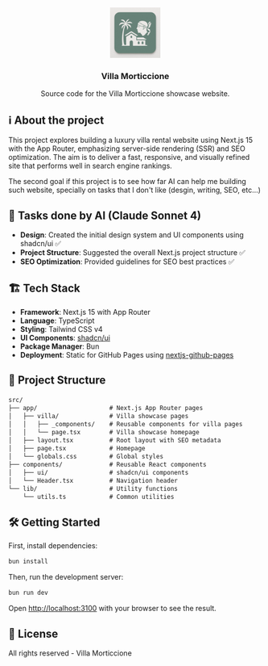 <div align="center">
  <img src="./public/favicons/favicon.svg" alt="Logo" width="100" height="100">

  <h3 align="center">Villa Morticcione</h3>

  <p align="center">
    Source code for the Villa Morticcione showcase website.
  </p>
</div>

## ℹ️ About the project

This project explores building a luxury villa rental website using Next.js 15 with the App Router, emphasizing server-side rendering (SSR) and SEO optimization. The aim is to deliver a fast, responsive, and visually refined site that performs well in search engine rankings.

The second goal if this project is to see how far AI can help me building such website, specially on tasks that I don't like (desgin, writing, SEO, etc...)

## 🧠 Tasks done by AI (Claude Sonnet 4)

- **Design**: Created the initial design system and UI components using shadcn/ui ✅
- **Project Structure**: Suggested the overall Next.js project structure ✅
- **SEO Optimization**: Provided guidelines for SEO best practices ✅

## 🏗️ Tech Stack

- **Framework**: Next.js 15 with App Router
- **Language**: TypeScript
- **Styling**: Tailwind CSS v4
- **UI Components**: [shadcn/ui](https://ui.shadcn.com/)
- **Package Manager**: Bun
- **Deployment**: Static for GitHub Pages using [nextjs-github-pages](https://github.com/gregrickaby/nextjs-github-pages)

## 📁 Project Structure

```
src/
├── app/                    # Next.js App Router pages
│   ├── villa/              # Villa showcase pages
│   │   ├── _components/    # Reusable components for villa pages
│   │   └── page.tsx        # Villa showcase homepage
│   ├── layout.tsx          # Root layout with SEO metadata
│   ├── page.tsx            # Homepage
│   └── globals.css         # Global styles
├── components/             # Reusable React components
│   ├── ui/                 # shadcn/ui components
│   └── Header.tsx          # Navigation header
└── lib/                    # Utility functions
    └── utils.ts            # Common utilities
```

## 🛠️ Getting Started

First, install dependencies:

```bash
bun install
```

Then, run the development server:

```bash
bun run dev
```

Open [http://localhost:3100](http://localhost:3100) with your browser to see the result.

## 📄 License

All rights reserved - Villa Morticcione
